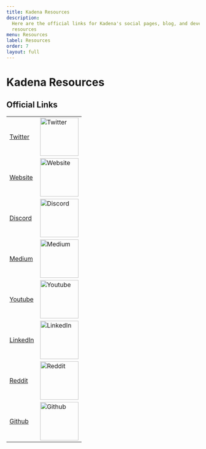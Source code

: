 ```yaml
---
title: Kadena Resources
description:
  Here are the official links for Kadena's social pages, blog, and developer
  resources
menu: Resources
label: Resources
order: 7
layout: full
---
```


# Kadena Resources

## Official Links

|                                                                    |                                                                          |
| ------------------------------------------------------------------ | ------------------------------------------------------------------------ |
| [Twitter](https://twitter.com/kadena_io)                           | <img img width="100px" src="/assets/docs/twitter.png" alt="Twitter" />   |
| [Website](https://kadena.io/)                                      | <img img width="100px" src="/assets/docs/website.png" alt="Website" />   |
| [Discord](https://discord.gg/jRn8GwcFCj)                           | <img img width="100px" src="/assets/docs/discord.png" alt="Discord" />   |
| [Medium](https://medium.com/kadena-io)                             | <img img width="100px" src="/assets/docs/medium.png" alt="Medium" />     |
| [Youtube](https://www.youtube.com/kadenablockchain)                | <img img width="100px" src="/assets/docs/youtube.png" alt="Youtube" />   |
| [LinkedIn](https://www.linkedin.com/company/kadena-llc/mycompany/) | <img img width="100px" src="/assets/docs/linkedin.png" alt="LinkedIn" /> |
| [Reddit](https://www.reddit.com/r/kadena/)                         | <img img width="100px" src="/assets/docs/reddit.png" alt="Reddit" />     |
| [Github](https://github.com/kadena-community)                      | <img img width="100px" src="/assets/docs/github.png" alt="Github" />     |
